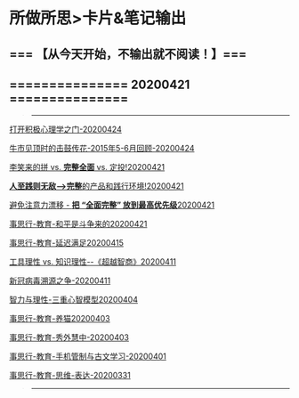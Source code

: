 # 所做所思>卡片&笔记输出

## === 【从今天开始，不输出就不阅读！】===
## =============== 20200421 ===============

> ------------------------------------------------


[打开积极心理学之门-20200424](https://www.zhihu.com/pin/1237180556511023104)


[牛市见顶时的击鼓传花-2015年5-6月回顾-20200424](https://zhuanlan.zhihu.com/p/136021583)


[李笑来的拼 vs. **完整全面** vs. 定投!20200421](https://www.zhihu.com/pin/1236092716183756800)


[**人至践则无敌-->完整**的产品和践行环境!20200421](https://www.zhihu.com/pin/1236085359865835520)


[避免注意力漂移 - **把 “全面完整” 放到最高优先级**20200421](https://www.zhihu.com/pin/1236089557533720576)


[事思行-教育-和平是斗争来的20200421](https://www.zhihu.com/pin/1236040454036492288)


[事思行-教育-延迟满足20200415](https://www.zhihu.com/pin/1233886932578914304)


[工具理性 vs. 知识理性--《超越智商》20200411](https://zhuanlan.zhihu.com/p/125148955)


[新冠病毒溯源之争-20200411](https://www.zhihu.com/question/377152376/answer/1145387109)


[智力与理性-三重心智模型20200404](https://zhuanlan.zhihu.com/p/125148955)


[事思行-教育-养猫20200403](https://www.zhihu.com/pin/1229589620074979328)


[事思行-教育-秀外慧中-20200403](https://www.zhihu.com/pin/1229582867203485696)


[事思行-教育-手机管制与古文学习-20200401](https://www.zhihu.com/pin/1228685482810785792)


[事思行-教育-思维-表达-20200331](https://www.zhihu.com/pin/1228363006649651200)

> ------------------------------------------------





